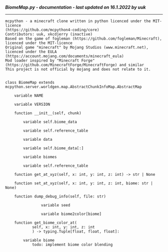 ***BiomeMap.py - documentation - last updated on 16.1.2022 by uuk***
___

    mcpython - a minecraft clone written in python licenced under the MIT-licence 
    (https://github.com/mcpython4-coding/core)
    Contributors: uuk, xkcdjerry (inactive)
    Based on the game of fogleman (https://github.com/fogleman/Minecraft), licenced under the MIT-licence
    Original game "minecraft" by Mojang Studios (www.minecraft.net), licenced under the EULA
    (https://account.mojang.com/documents/minecraft_eula)
    Mod loader inspired by "Minecraft Forge" (https://github.com/MinecraftForge/MinecraftForge) and similar
    This project is not official by mojang and does not relate to it.


    class BiomeMap extends mcpython.server.worldgen.map.AbstractChunkInfoMap.AbstractMap

        variable NAME

        variable VERSION

        function __init__(self, chunk)

            variable self.biome_data

            variable self.reference_table

            variable data

            variable self.biome_data[:]

            variable biomes

            variable self.reference_table

        function get_at_xyz(self, x: int, y: int, z: int) -> str | None

        function set_at_xyz(self, x: int, y: int, z: int, biome: str | None)

        function dump_debug_info(self, file: str)

                    variable seed

                    variable biome2color[biome]

        function get_biome_color_at(
                self, x: int, y: int, z: int
                ) -> typing.Tuple[float, float, float]:

            variable biome
                todo: implement biome color blending